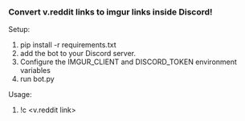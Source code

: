 ### Convert v.reddit links to imgur links inside Discord!

Setup:
1. pip install -r requirements.txt
2. add the bot to your Discord server.
3. Configure the IMGUR_CLIENT and DISCORD_TOKEN environment variables
4. run bot.py


Usage:
1. !c <v.reddit link>